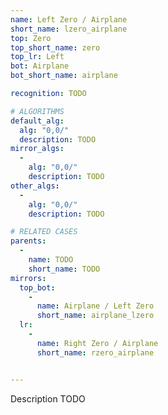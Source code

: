 ```yaml
---
name: Left Zero / Airplane
short_name: lzero_airplane
top: Zero
top_short_name: zero
top_lr: Left
bot: Airplane
bot_short_name: airplane

recognition: TODO

# ALGORITHMS
default_alg:
  alg: "0,0/"
  description: TODO
mirror_algs:
  -
    alg: "0,0/"
    description: TODO
other_algs:
  -
    alg: "0,0/"
    description: TODO

# RELATED CASES
parents:
  -
    name: TODO
    short_name: TODO
mirrors:
  top_bot:
    -
      name: Airplane / Left Zero
      short_name: airplane_lzero
  lr:
    -
      name: Right Zero / Airplane
      short_name: rzero_airplane


---
```


Description TODO

